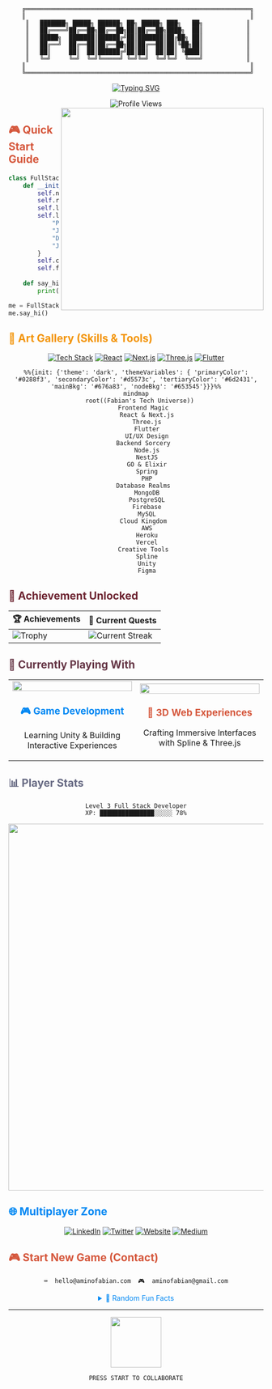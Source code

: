 <div align="center">
  
```ascii
 ╔══════════════════════════════════════════════════════════════╗
 ║                                                              ║
 ║   ███████╗ █████╗ ██████╗ ██╗ █████╗ ███╗   ██╗            ║
 ║   ██╔════╝██╔══██╗██╔══██╗██║██╔══██╗████╗  ██║            ║
 ║   █████╗  ███████║██████╔╝██║███████║██╔██╗ ██║            ║
 ║   ██╔══╝  ██╔══██║██╔══██╗██║██╔══██║██║╚██╗██║            ║
 ║   ██║     ██║  ██║██████╔╝██║██║  ██║██║ ╚████║            ║
 ║   ╚═╝     ╚═╝  ╚═╝╚═════╝ ╚═╝╚═╝  ╚═╝╚═╝  ╚═══╝            ║
 ║                                                              ║
 ╚══════════════════════════════════════════════════════════════╝
```

[![Typing SVG](https://readme-typing-svg.herokuapp.com?font=Fira+Code&size=40&duration=3000&pause=1000&color=0288F3&center=true&vCenter=true&repeat=false&width=800&lines=WWWelcome+to+my+Digital+Playground+🎮;Where+Code+Meets+Creativity+🎨;Full+Stack+Developer+by+Day+👨‍💻;Creative+Explorer+by+Night+🌙)](https://git.io/typing-svg)

<img src="https://komarev.com/ghpvc/?username=aminofabian&style=for-the-badge&color=0288F3" alt="Profile Views"/>

</div>

<img align="right" src="https://media.giphy.com/media/3oKIPEqDGUULpEU0aQ/giphy.gif" width="400">

## <span style="color: #d5573c">🎮 Quick Start Guide</span>

```python
class FullStackDeveloper:
    def __init__(self):
        self.name = "Fabian Amino"
        self.role = "Full Stack Developer"
        self.location = "Nairobi, Kenya 🌍"
        self.languages = {
            "Python": "🐍",
            "JavaScript": "⚡",
            "Dart": "🎯",
            "Java": "☕"
        }
        self.challenge = "Building a game in Unity"
        self.fun_fact = "I can code with my eyes closed... just kidding! 😄"
    
    def say_hi(self):
        print("Thanks for dropping by! Let's create something amazing together!")

me = FullStackDeveloper()
me.say_hi()
```

## <span style="color: #f39409">🎨 Art Gallery (Skills & Tools)</span>

<div align="center">

[![Tech Stack](https://img.shields.io/badge/TECH_STACK-%230288F3.svg?style=for-the-badge&logoColor=white)](#)
[![React](https://img.shields.io/badge/react-%23D5573C.svg?style=for-the-badge&logo=react&logoColor=white)](https://reactjs.org/)
[![Next.js](https://img.shields.io/badge/Next.js-%236D2431.svg?style=for-the-badge&logo=next.js&logoColor=white)](https://nextjs.org/)
[![Three.js](https://img.shields.io/badge/Three.js-%23F39409.svg?style=for-the-badge&logo=three.js&logoColor=white)](https://threejs.org/)
[![Flutter](https://img.shields.io/badge/Flutter-%230288F3.svg?style=for-the-badge&logo=flutter&logoColor=white)](https://flutter.dev/)

```mermaid
%%{init: {'theme': 'dark', 'themeVariables': { 'primaryColor': '#0288f3', 'secondaryColor': '#d5573c', 'tertiaryColor': '#6d2431', 'mainBkg': '#676a83', 'nodeBkg': '#653545'}}}%%
mindmap
  root((Fabian's Tech Universe))
    Frontend Magic
      React & Next.js
      Three.js
      Flutter
      UI/UX Design
    Backend Sorcery
      Node.js
      NestJS
      GO & Elixir
      Spring
      PHP
    Database Realms
      MongoDB
      PostgreSQL
      Firebase
      MySQL
    Cloud Kingdom
      AWS
      Heroku
      Vercel
    Creative Tools
      Spline
      Unity
      Figma
```

</div>

## <span style="color: #6d2431">🌟 Achievement Unlocked</span>

<div align="center">

| 🏆 Achievements | 🎯 Current Quests |
|----------------|-------------------|
| ![Trophy](https://github-profile-trophy.vercel.app/?username=aminofabian&theme=darkhub&row=1&column=4&margin-w=15&no-frame=true) | ![Current Streak](http://github-readme-streak-stats.herokuapp.com?user=aminofabian&theme=dark&hide_border=true&date_format=M%20j%5B%2C%20Y%5D&ring=0288F3&fire=D5573C&currStreakNum=F39409&sideNums=0288F3) |

</div>

## <span style="color: #653545">🎵 Currently Playing With</span>

<table>
  <tr>
    <td width="50%" align="center">
      <img src="https://media.giphy.com/media/3o7qE1YN7aBOFPRw8E/giphy.gif" width="100%">
      <br>
      <h3 style="color: #0288f3">🎮 Game Development</h3>
      <p>Learning Unity & Building Interactive Experiences</p>
    </td>
    <td width="50%" align="center">
      <img src="https://media.giphy.com/media/l0HlNaQ6gWfllcjDO/giphy.gif" width="100%">
      <br>
      <h3 style="color: #d5573c">🌌 3D Web Experiences</h3>
      <p>Crafting Immersive Interfaces with Spline & Three.js</p>
    </td>
  </tr>
</table>

## <span style="color: #676a83">📊 Player Stats</span>

<div align="center">
  
```ascii
Level 3 Full Stack Developer
XP: ███████████████░░░░░ 78%
```

<img width="725" src="https://github-readme-activity-graph.vercel.app/graph?username=aminofabian&custom_title=Contribution%20Galaxy&theme=react-dark&hide_border=true&color=0288F3&line=D5573C&point=F39409&area=true&area_color=6D2431" />

</div>

## <span style="color: #0288f3">🌐 Multiplayer Zone</span>

<div align="center">

[![LinkedIn](https://img.shields.io/badge/Join_My_Network-%230288F3.svg?style=for-the-badge&logo=linkedin&logoColor=white)](https://www.linkedin.com/in/fabian-amino-b6bba5253/)
[![Twitter](https://img.shields.io/badge/Follow_My_Quest-%23D5573C.svg?style=for-the-badge&logo=twitter&logoColor=white)](https://twitter.com/amino_fabian)
[![Website](https://img.shields.io/badge/Visit_My_Base-%23F39409.svg?style=for-the-badge&logo=firefox&logoColor=white)](https://www.aminofabian.com/)
[![Medium](https://img.shields.io/badge/Read_My_Stories-%236D2431.svg?style=for-the-badge&logo=medium&logoColor=white)](https://www.medium.com/@aminofabian/)

</div>

## <span style="color: #d5573c">🎮 Start New Game (Contact)</span>

<div align="center">

```ascii
⌨️  hello@aminofabian.com  🎮  aminofabian@gmail.com
```

<details>
<summary style="color: #0288f3">🎲 Random Fun Facts</summary>
<br>
  
- 🎮 I dream in code and debug in my sleep
- 🌟 I can turn coffee into code with 99.9% efficiency
- 🚀 I believe every bug is just an undocumented feature
- 🎨 I speak fluent HTML, CSS, and Meme
- 🌈 My favorite HTTP status code is 418 (I'm a teapot)
  
</details>

---

<img src="https://media.giphy.com/media/3o7qE1YN7aBOFPRw8E/giphy.gif" width="100">

```ascii
PRESS START TO COLLABORATE
```

</div>
